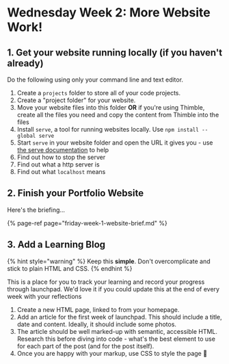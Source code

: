 # Wednesday Week 2: More Website Work!

## 1. Get your website running locally \(if you haven't already\)

Do the following using only your command line and text editor.

1. Create a `projects` folder to store all of your code projects.
2. Create a "project folder" for your website.
3. Move your website files into this folder **OR** if you're using Thimble, create all the files you need and copy the content from Thimble into the files
4. Install `serve`, a tool for running websites locally. Use `npm install --global serve`
5. Start `serve` in your website folder and open the URL it gives you - use [the serve documentation](https://www.npmjs.com/package/serve#usage) to help
6. Find out how to stop the server
7. Find out what a http server is
8. Find out what `localhost` means

## 2. Finish your Portfolio Website

Here's the briefing...

{% page-ref page="friday-week-1-website-brief.md" %}

## 3. Add a Learning Blog

{% hint style="warning" %}
Keep this **simple**. Don't overcomplicate and stick to plain HTML and CSS.
{% endhint %}

This is a place for you to track your learning and record your progress through launchpad. We'd love it if you could update this at the end of every week with your reflections

1. Create a new HTML page, linked to from your homepage.
2. Add an article for the first week of launchpad. This should include a title, date and content. Ideally, it should include some photos.
3. The article should be well marked-up with semantic, accessible HTML. Research this before diving into code - what's the best element to use for each part of the post \(and for the post itself\).
4. Once you are happy with your markup, use CSS to style the page 🎨



